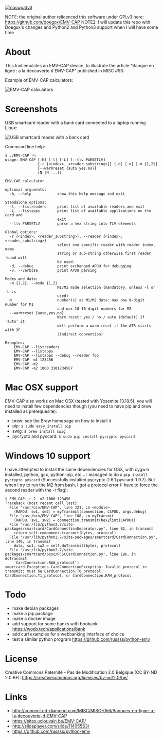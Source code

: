 [![noswpatv3](http://zoobab.wdfiles.com/local--files/start/noupcv3.jpg)](https://ffii.org/donate-now-to-save-europe-from-software-patents-says-ffii/)

NOTE: the original author relicenced this software under GPLv3 here: https://github.com/doegox/EMV-CAP
NOTE2: I will update this repo with Doegox's changes and Python2 and Python3 support when I will have some time

About
=====

This tool emulates an EMV-CAP device, to illustrate the article "Banque en
ligne : a la decouverte d'EMV-CAP" published in MISC #56.

Example of EMV-CAP calculators:

![EMV-CAP calculators](emvcap-calculators.jpg)

Screenshots
===========

USB smartcard reader with a bank card connected to a laptop running Linux:

![USB smartcard reader with a bank card](emvcap-usbreader.jpg)

Command line help:

```
$ ./EMV-CAP -h
usage: EMV-CAP [-h] [-l] [-L] [--tlv PARSETLV]
               [-r {<index>, <reader_substring>}] [-d] [-v] [-m {1,2}]
               [--warmreset {auto,yes,no}]
               [N [N ...]]

EMV-CAP calculator

optional arguments:
  -h, --help            show this help message and exit

Standalone options:
  -l, --listreaders     print list of available readers and exit
  -L, --listapps        print list of available applications on the card and
                        exit
  --tlv PARSETLV        parse a hex string into TLV elements

Global options:
  -r {<index>, <reader_substring>}, --reader {<index>, <reader_substring>}
                        select one specific reader with reader index, name
                        string or sub-string otherwise first reader found will
                        be used.
  -d, --debug           print exchanged APDU for debugging
  -v, --verbose         print APDU parsing

Modes and data:
  -m {1,2}, --mode {1,2}
                        M1/M2 mode selection (mandatory, unless -l or -L is
                        used)
  N                     number(s) as M1/M2 data: max one 8-digit number for M1
                        and max 10 10-digit numbers for M2
  --warmreset {auto,yes,no}
                        Warm reset: yes / no / auto (default) If 'auto' it
                        will perform a warm reset if the ATR starts with 3F
                        (indirect convention)

Examples:
    EMV-CAP --listreaders
    EMV-CAP --listapps
    EMV-CAP --listapps --debug --reader foo
    EMV-CAP -m1 123456
    EMV-CAP -m2
    EMV-CAP -m2 1000 3101234567
```

Mac OSX support
===============

EMV-CAP also works on Mac OSX (tested with Yosemite 10.10.5), you will need to install few dependencies though (you need to have pip and brew installed as prerequesite):

* brew: see the Brew homepage on how to install it
* pip: ```$ sudo easy_install pip```
* swig: ```$ brew install swig```
* pycrypto and pyscard: ```$ sudo pip install pycrypto pyscard ```

Windows 10 support
==================

I have attempted to install the same dependencies for OSX, with cygwin installed, python, gcc, python-pip, etc... I managed to do a ```pip install pycrypto pyscard``` (Successfully installed pycrypto-2.6.1 pyscard-1.9.7). But when I try to run the M2 from bash, I got a protocol error (I have to force the second reader with the -r flag):

```
$ EMV-CAP -r 2 -m2 1000 123456
Traceback (most recent call last):
  File "/usr/bin/EMV-CAP", line 321, in <module>
    (RAPDU, sw1, sw2) = myTransmit(connection, CAPDU, args.debug)
  File "/usr/bin/EMV-CAP", line 188, in myTransmit
    (RAPDU, sw1, sw2) = connection.transmit(hex2lint(CAPDU))
  File "/usr/lib/python2.7/site-packages/smartcard/CardConnectionDecorator.py", line 82, in transmit
    return self.component.transmit(bytes, protocol)
  File "/usr/lib/python2.7/site-packages/smartcard/CardConnection.py", line 146, in transmit
    data, sw1, sw2 = self.doTransmit(bytes, protocol)
  File "/usr/lib/python2.7/site-packages/smartcard/pcsc/PCSCCardConnection.py", line 196, in doTransmit
    'CardConnection.RAW_protocol')
smartcard.Exceptions.CardConnectionException: Invalid protocol in transmit: must be CardConnection.T0_protocol, CardConnection.T1_protocol, or CardConnection.RAW_protocol
```

Todo
====

* make debian packages
* make a pip package
* make a docker image
* add support for some banks with boobank: https://woob.tech/applications/bank
* add curl examples for a webbanking interface of choice
* test a similar python program https://github.com/russss/python-emv

License
=======

Creative Commons Paternité - Pas de Modification 2.0 Belgique (CC BY-ND 2.0 BE): https://creativecommons.org/licenses/by-nd/2.0/be/

Links
=====

* http://connect.ed-diamond.com/MISC/MISC-056/Banques-en-ligne-a-la-decouverte-d-EMV-CAP
* https://sites.uclouvain.be/EMV-CAP/
* http://slideplayer.com/slide/11405563/
* https://github.com/russss/python-emv
